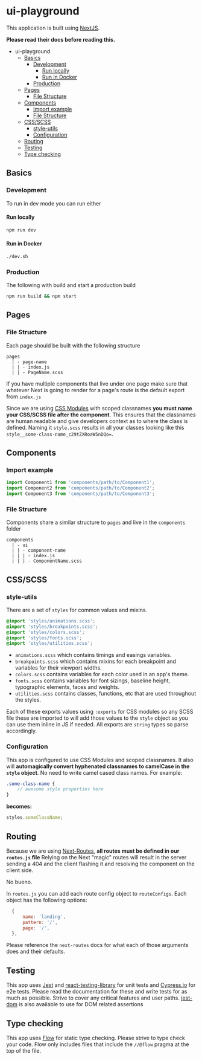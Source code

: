 # ui-playground

This application is built using [NextJS](https://github.com/zeit/next.js/).

**Please read their docs before reading this.**

<!-- TOC -->

-   ui-playground
    -   [Basics](#basics)
        -   [Development](#development)
            -   [Run locally](#run-locally)
            -   [Run in Docker](#run-in-docker)
        -   [Production](#production)
    -   [Pages](#pages)
        -   [File Structure](#file-structure)
    -   [Components](#components)
        -   [Import example](#import-example)
        -   [File Structure](#file-structure-1)
    -   [CSS/SCSS](#cssscss)
        -   [style-utils](#style-utils)
        -   [Configuration](#configuration)
    -   [Routing](#routing)
    -   [Testing](#testing)
    -   [Type checking](#type-checking)

<!-- /TOC -->

## Basics

### Development

To run in dev mode you can run either

#### Run locally

```bash
npm run dev
```

#### Run in Docker

```bash
./dev.sh
```

### Production

The following with build and start a production build

```bash
npm run build && npm start
```

## Pages

### File Structure

Each page should be built with the following structure

```tree
pages
  | - page-name
  | | - index.js
  | | - PageName.scss
```

If you have multiple components that live under one page make sure that whatever Next is going to render for a page's route is the default export from `index.js`

Since we are using [CSS Modules](https://github.com/css-modules/css-modules) with scoped classnames **you must name your CSS/SCSS file after the component**. This ensures that the classnames are human readable and give developers context as to where the class is defined. Naming it `style.scss` results in all your classes looking like this `style__some-class-name_c29tZXRoaW5nDQo=`.

## Components

### Import example

```js
import Component1 from 'components/path/to/Component1';
import Component2 from 'components/path/to/Component2';
import Component3 from 'components/path/to/Component3';
```

### File Structure

Components share a similar structure to `pages` and live in the `components` folder

```tree
components
  | - ui
  | | - component-name
  | | | - index.js
  | | | - ComponentName.scss
```

## CSS/SCSS

### style-utils

There are a set of `styles` for common values and mixins.

```scss
@import 'styles/animations.scss';
@import 'styles/breakpoints.scss';
@import 'styles/colors.scss';
@import 'styles/fonts.scss';
@import 'styles/utilities.scss';
```

-   `animations.scss` which contains timings and easings variables.
-   `breakpoints.scss` which contains mixins for each breakpoint and variables for their viewport widths.
-   `colors.scss` contains variables for each color used in an app's theme.
-   `fonts.scss` contains variables for font sizings, baseline height, typographic elements, faces and weights.
-   `utilities.scss` contains classes, functions, etc that are used throughout the styles.

Each of these exports values using `:exports` for CSS modules so any SCSS file these are imported to will add those values to the `style` object so you can use them inline in JS if needed. All exports are `string` types so parse accordingly.

### Configuration

This app is configured to use CSS Modules and scoped classnames. It also will **automagically convert hyphenated classnames to camelCase in the `style` object**. No need to write camel cased class names. For example:

```scss
.some-class-name {
    // awesome style properties here
}
```

**becomes:**

```js
styles.someClassName;
```

## Routing

Because we are using [Next-Routes](https://github.com/fridays/next-routes), **all routes must be defined in our `routes.js` file** Relying on the Next "magic" routes will result in the server sending a 404 and the client flashing it and resolving the component on the client side.

No bueno.

In `routes.js` you can add each route config object to `routeConfigs`. Each object has the following options:

```js
  {
      name: 'landing',
      pattern: '/',
      page: '/',
  },
```

Please reference the `next-routes` docs for what each of those arguments does and their defaults.

## Testing

This app uses [Jest](https://jestjs.io/) and [react-testing-library](https://github.com/kentcdodds/react-testing-library) for unit tests and [Cypress.io](https://docs.cypress.io/guides/overview/why-cypress.html#In-a-nutshell) for e2e tests. Please read the documentation for these and write tests for as much as possible. Strive to cover any critical features and user paths. [jest-dom](https://github.com/gnapse/jest-dom#readme) is also available to use for DOM related assertions

## Type checking

This app uses [Flow](https://flow.org/) for static type checking. Please strive to type check your code. Flow only includes files that include the `//@flow` pragma at the top of the file.
